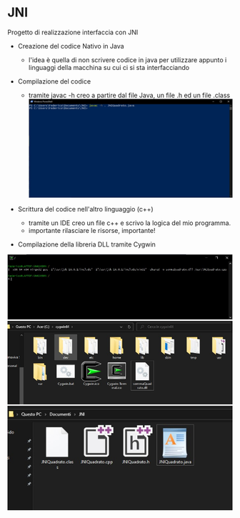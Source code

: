 # JNI
Progetto di realizzazione interfaccia con JNI 

+ Creazione del codice Nativo in Java
  - l'idea è quella di non scrivere codice in java per utilizzare appunto i linguaggi della macchina su cui ci si sta interfacciando
   
+ Compilazione del codice 
  - tramite javac -h creo a partire dal file Java, un file .h ed un file .class
   ![](/img_JNI/Creazione_.h_e_.class.jpg)

+ Scrittura del codice nell'altro linguaggio (c++)
  - tramite un IDE creo un file c++ e scrivo la logica del mio programma.
  - importante rilasciare le risorse, importante!
  
+ Compilazione della libreria DLL tramite Cygwin

![](/img_JNI/Compilazione_DLL.jpg)
![](/img_JNI/dll_compilato.jpg)
![](/img_JNI/file_progetto.jpg)




